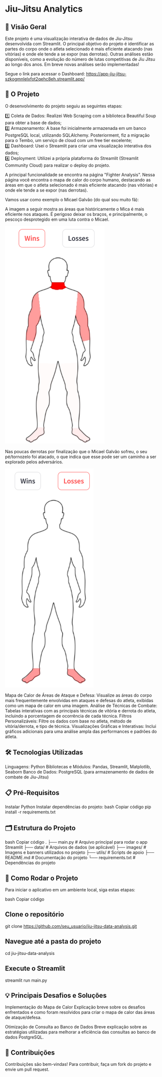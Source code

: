 # Jiu-Jitsu Analytics

## 🥋 Visão Geral

Este projeto é uma visualização interativa de dados de Jiu-Jitsu desenvolvida com Streamlit. O principal objetivo do projeto é identificar as partes do corpo onde o atleta selecionado é mais eficiente atacando (nas vitórias) e onde ele tende a se expor (nas derrotas). Outras análises estão disponíveis, como a evolução do número de lutas competitivas de Jiu Jitsu ao longo dos anos. Em breve novas análises serão implementadas! 

Segue o link para acessar o Dashboard: https://app-jiu-jitsu-szkogmnlelxfot2qehc8eh.streamlit.app/

## 📌 O Projeto

O desenvolvimento do projeto seguiu as seguintes etapas:

1️⃣ Coleta de Dados: Realizei Web Scraping com a biblioteca Beautiful Soup para obter a base de dados;  
2️⃣ Armazenamento: A base foi inicialmente armazenada em um banco PostgreSQL local, utilizando SQLAlchemy. Posteriorment, fiz a migração para o Tembo, um serviço de cloud com um free tier excelente;  
3️⃣ Dashboard: Usei o Streamlit para criar uma visualização interativa dos dados;  
4️⃣ Deployment: Utilizei a própria plataforma do Streamlit (Streamlit Community Cloud) para realizar o deploy do projeto. 

A principal funcionalidade se encontra na página "Fighter Analysis". Nessa página você encontra o mapa de calor do corpo humano, destacando as áreas em que o atleta selecionado é mais eficiente atacando (nas vitórias) e onde ele tende a se expor (nas derrotas). 

Vamos usar como exemplo o Micael Galvão (do qual sou muito fã): 

A imagem a seguir mostra as áreas que históricamente o Mica é mais eficiente nos ataques. É perigoso deixar os braços, e principalmente, o pescoço desprotegido em uma luta contra o Micael. 

![Mapa de Calor de Vitórias](mica-01.png)

Nas poucas derrotas por finalização que o Micael Galvão sofreu, o seu pé/tornozelo foi atacado, o que indica que esse pode ser um caminho a ser explorado pelos adversários. 

![Mapa de Calor de Derrotas](mica-02.png)

Mapa de Calor de Áreas de Ataque e Defesa: Visualize as áreas do corpo mais frequentemente envolvidas em ataques e defesas do atleta, exibidas como um mapa de calor em uma imagem.
Análise de Técnicas de Combate: Tabelas interativas com as principais técnicas de vitória e derrota do atleta, incluindo a porcentagem de ocorrência de cada técnica.
Filtros Personalizáveis: Filtre os dados com base no atleta, método de vitória/derrota, e tipo de técnica.
Visualizações Gráficas e Interativas: Inclui gráficos adicionais para uma análise ampla das performances e padrões do atleta.

## 🛠️ Tecnologias Utilizadas
Linguagens: Python
Bibliotecas e Módulos: Pandas, Streamlit, Matplotlib, Seaborn
Banco de Dados: PostgreSQL (para armazenamento de dados de combate de Jiu-Jitsu)

## 📋 Pré-Requisitos
Instalar Python
Instalar dependências do projeto:
bash
Copiar código
pip install -r requirements.txt

## 🗂️ Estrutura do Projeto
bash
Copiar código
.
├── main.py              # Arquivo principal para rodar o app Streamlit
├── data/                # Arquivos de dados (se aplicável)
├── images/              # Imagens e banners utilizados no projeto
├── utils/               # Scripts de apoio
├── README.md            # Documentação do projeto
└── requirements.txt     # Dependências do projeto

## 🚀 Como Rodar o Projeto
Para iniciar o aplicativo em um ambiente local, siga estas etapas:

bash
Copiar código
## Clone o repositório
git clone https://github.com/seu_usuario/jiu-jitsu-data-analysis.git

## Navegue até a pasta do projeto
cd jiu-jitsu-data-analysis

## Execute o Streamlit
streamlit run main.py

## 💡 Principais Desafios e Soluções
Implementação do Mapa de Calor
Explicação breve sobre os desafios enfrentados e como foram resolvidos para criar o mapa de calor das áreas de ataque/defesa.

Otimização de Consulta ao Banco de Dados
Breve explicação sobre as estratégias utilizadas para melhorar a eficiência das consultas ao banco de dados PostgreSQL.

## 🤝 Contribuições
Contribuições são bem-vindas! Para contribuir, faça um fork do projeto e envie um pull request.
